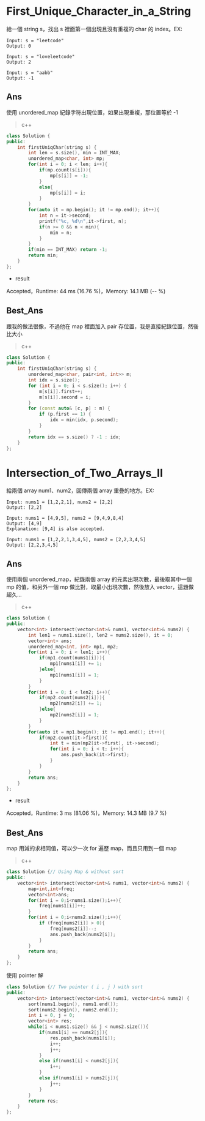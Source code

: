 # First_Unique_Character_in_a_String

給一個 string s，找出 s 裡面第一個出現且沒有重複的 char 的 index。EX:

```
Input: s = "leetcode"
Output: 0

Input: s = "loveleetcode"
Output: 2

Input: s = "aabb"
Output: -1
```

## Ans

使用 unordered_map 紀錄字符出現位置，如果出現重複，那位置等於 -1

> c++

```c++
class Solution {
public:
    int firstUniqChar(string s) {
        int len = s.size(), min = INT_MAX;
        unordered_map<char, int> mp;
        for(int i = 0; i < len; i++){
            if(mp.count(s[i])){
                mp[s[i]] = -1;
            }
            else{
                mp[s[i]] = i;
            }
        }
        for(auto it = mp.begin(); it != mp.end(); it++){
            int n = it->second;
            printf("%c, %d\n",it->first, n);
            if(n >= 0 && n < min){
                min = n;
            }
        }
        if(min == INT_MAX) return -1;
        return min;
    }
};
```

* result

Accepted，Runtime: 44 ms (16.76 %)，Memory: 14.1 MB (-- %)



## Best_Ans

跟我的做法很像，不過他在 map 裡面加入 pair 存位置，我是直接紀錄位置，然後比大小

> c++

```c++
class Solution {
public:
	int firstUniqChar(string s) {
        unordered_map<char, pair<int, int>> m;
        int idx = s.size();
        for (int i = 0; i < s.size(); i++) {
            m[s[i]].first++;
            m[s[i]].second = i;
        }
        for (const auto& [c, p] : m) {
            if (p.first == 1) {
                idx = min(idx, p.second);
            }
        }
        return idx == s.size() ? -1 : idx;
    }
};
```



# Intersection_of_Two_Arrays_II

給兩個 array num1、num2，回傳兩個 array 重疊的地方。EX:

```
Input: nums1 = [1,2,2,1], nums2 = [2,2]
Output: [2,2]

Input: nums1 = [4,9,5], nums2 = [9,4,9,8,4]
Output: [4,9]
Explanation: [9,4] is also accepted.

Input: nums1 = [1,2,2,1,3,4,5], nums2 = [2,2,3,4,5]
Output: [2,2,3,4,5]
```



## Ans

使用兩個 unordered_map，紀錄兩個 array 的元素出現次數，最後取其中一個 mp 的值，和另外一個 mp 做比對，取最小出現次數，然後放入 vector，這題做超久...

> c++

```c++
class Solution {
public:
    vector<int> intersect(vector<int>& nums1, vector<int>& nums2) {
        int len1 = nums1.size(), len2 = nums2.size(), it = 0;
        vector<int> ans;
        unordered_map<int, int> mp1, mp2;
        for(int i = 0; i < len1; i++){
            if(mp1.count(nums1[i])){
                mp1[nums1[i]] += 1;
            }else{
                mp1[nums1[i]] = 1;
            }
        }
        for(int i = 0; i < len2; i++){
            if(mp2.count(nums2[i])){
                mp2[nums2[i]] += 1;
            }else{
                mp2[nums2[i]] = 1;
            }
        }
        for(auto it = mp1.begin(); it != mp1.end(); it++){
            if(mp2.count(it->first)){
                int t = min(mp2[it->first], it->second);
                for(int i = 0; i < t; i++){
                    ans.push_back(it->first);
                }
            }
        }
        return ans;
    }
};
```

* result

Accepted，Runtime: 3 ms (81.06 %)，Memory: 14.3 MB (9.7 %)



## Best_Ans

 map 用減的求相同值，可以少一次 for 遍歷 map，而且只用到一個 map

> c++

```c++
class Solution {// Using Map & without sort
public:
    vector<int> intersect(vector<int>& nums1, vector<int>& nums2) {
        map<int,int>freq;
        vector<int>ans;
        for(int i = 0;i<nums1.size();i++){
            freq[nums1[i]]++;
        }
        for(int i = 0;i<nums2.size();i++){
            if (freq[nums2[i]] > 0){
                freq[nums2[i]]--; 
                ans.push_back(nums2[i]);
            }
        }
        return ans;
    }
};
```

使用 pointer 解

```c++
class Solution {// Two pointer ( i , j ) with sort
public:
    vector<int> intersect(vector<int>& nums1, vector<int>& nums2) {
        sort(nums1.begin(), nums1.end());
        sort(nums2.begin(), nums2.end());
        int i = 0, j = 0;
        vector<int> res;
        while(i < nums1.size() && j < nums2.size()){
            if(nums1[i] == nums2[j]){
                res.push_back(nums1[i]);
                i++;
				j++;
            }
            else if(nums1[i] < nums2[j]){
                i++;
            }
            else if(nums1[i] > nums2[j]){
                j++;
            }
        }
        return res;
    }
};
```



